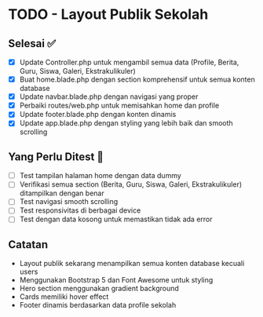 # TODO - Layout Publik Sekolah

## Selesai ✅
- [x] Update Controller.php untuk mengambil semua data (Profile, Berita, Guru, Siswa, Galeri, Ekstrakulikuler)
- [x] Buat home.blade.php dengan section komprehensif untuk semua konten database
- [x] Update navbar.blade.php dengan navigasi yang proper
- [x] Perbaiki routes/web.php untuk memisahkan home dan profile
- [x] Update footer.blade.php dengan konten dinamis
- [x] Update app.blade.php dengan styling yang lebih baik dan smooth scrolling

## Yang Perlu Ditest 🔄
- [ ] Test tampilan halaman home dengan data dummy
- [ ] Verifikasi semua section (Berita, Guru, Siswa, Galeri, Ekstrakulikuler) ditampilkan dengan benar
- [ ] Test navigasi smooth scrolling
- [ ] Test responsivitas di berbagai device
- [ ] Test dengan data kosong untuk memastikan tidak ada error

## Catatan
- Layout publik sekarang menampilkan semua konten database kecuali users
- Menggunakan Bootstrap 5 dan Font Awesome untuk styling
- Hero section menggunakan gradient background
- Cards memiliki hover effect
- Footer dinamis berdasarkan data profile sekolah
